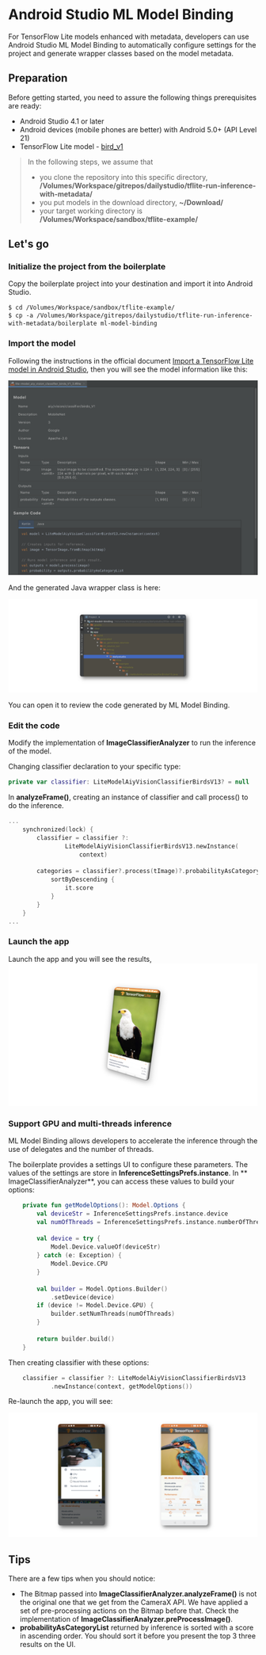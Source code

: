 # Android Studio ML Model Binding

For TensorFlow Lite models enhanced with metadata, developers can use Android Studio ML Model Binding to automatically configure settings for the project and generate wrapper classes based on the model metadata.

## Preparation
Before getting started, you need to assure the following things prerequisites are ready:

- Android Studio 4.1 or later
- Android devices (mobile phones are better) with Android 5.0+ (API Level 21)
- TensorFlow Lite model - [bird_v1](https://tfhub.dev/google/aiy/vision/classifier/birds_V1/1)

> In the following steps, we assume that 
>
> - you clone the repository into this specific directory, **/Volumes/Workspace/gitrepos/dailystudio/tflite-run-inference-with-metadata/** 
> - you put models in the download directory, **~/Download/** 
> - your target working directory is **/Volumes/Workspace/sandbox/tflite-example/**

## Let's go

### Initialize the project from  the boilerplate

Copy the boilerplate project into your destination and import it into Android Studio.

``` Shell
$ cd /Volumes/Workspace/sandbox/tflite-example/
$ cp -a /Volumes/Workspace/gitrepos/dailystudio/tflite-run-inference-with-metadata/boilerplate ml-model-binding
```

### Import the model 
Following the instructions in the official document [Import a TensorFlow Lite model in Android Studio](https://www.tensorflow.org/lite/inference_with_metadata/codegen#import_a_tensorflow_lite_model_in_android_studio), then you will see the model information like this:

![](../.github/ml_model_binding_1.png)

And the generated Java wrapper class is here:

![](../.github/ml_model_binding_2.png)


You can open it to review the code generated by ML Model Binding.

### Edit the code

Modify the implementation of **ImageClassifierAnalyzer** to run the inference of the model.

Changing classifier declaration to your specific type:

```Kotlin
private var classifier: LiteModelAiyVisionClassifierBirdsV13? = null
```

In **analyzeFrame()**, creating an instance of classifier and call process() to do the inference.

```Kotlin
...
    synchronized(lock) {
        classifier = classifier ?:
                LiteModelAiyVisionClassifierBirdsV13.newInstance(
                    context)

        categories = classifier?.process(tImage)?.probabilityAsCategoryList?.apply {
            sortByDescending {
                it.score
            }
        }
    }
...
```

### Launch the app

Launch the app and you will see the results,
![](../.github/ml_model_binding_3.png)

### Support GPU and multi-threads inference
ML Model Binding allows developers to accelerate the inference through the use of delegates and the number of threads.

The boilerplate provides a settings UI to configure these parameters. The values of the settings are store in **InferenceSettingsPrefs.instance**. In ** ImageClassifierAnalyzer**, you can access these values to build your options:

```Kotlin
    private fun getModelOptions(): Model.Options {
        val deviceStr = InferenceSettingsPrefs.instance.device
        val numOfThreads = InferenceSettingsPrefs.instance.numberOfThreads

        val device = try {
            Model.Device.valueOf(deviceStr)
        } catch (e: Exception) {
            Model.Device.CPU
        }

        val builder = Model.Options.Builder()
            .setDevice(device)
        if (device != Model.Device.GPU) {
            builder.setNumThreads(numOfThreads)
        }

        return builder.build()
    }

```

Then creating classifier with these options:

```Kotlin
    classifier = classifier ?: LiteModelAiyVisionClassifierBirdsV13
            .newInstance(context, getModelOptions())

```

Re-launch the app, you will see:

![](../.github/ml_model_binding_4.png)

## Tips

There are a few tips when you should notice:

- The Bitmap passed into **ImageClassifierAnalyzer.analyzeFrame()** is not the original one that we get from the CameraX API. We have applied a set of pre-processing actions on the Bitmap before that. Check the implementation of **ImageClassifierAnalyzer.preProcessImage()**. 
- **probabilityAsCategoryList** returned by inference is sorted with a score in ascending order. You should sort it before you present the top 3 three results on the UI.
